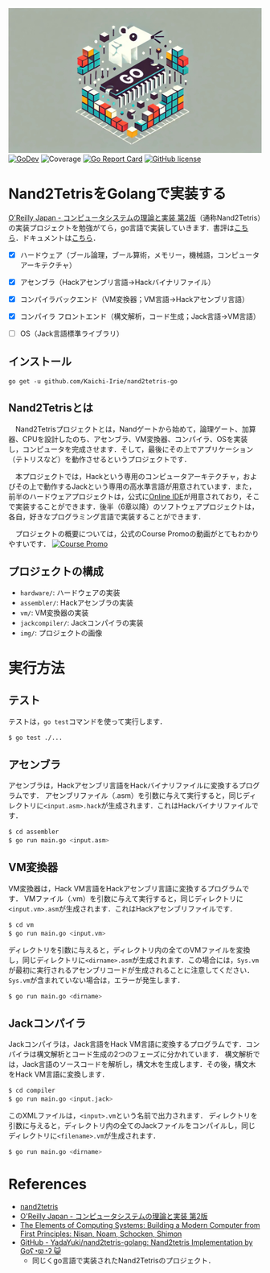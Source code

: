 ![img](img/nand2tetris-go.jpg)
[![GoDev](https://img.shields.io/static/v1?label=godev&message=reference&color=00add8)](https://pkg.go.dev/github.com/Kaichi-Irie/nand2tetris-go@v0.2.0)
![Coverage](https://img.shields.io/badge/Coverage-66.0%25-yellow)
[![Go Report Card](https://goreportcard.com/badge/github.com/Kaichi-Irie/nand2tetris-go)](https://goreportcard.com/report/github.com/Kaichi-Irie/nand2tetris-go)
[![GitHub license](https://img.shields.io/github/license/Kaichi-Irie/nand2tetris-go)](https://github.com/Kaichi-Irie/nand2tetris-go/blob/main/LICENSE)

# Nand2TetrisをGolangで実装する
[O'Reilly Japan - コンピュータシステムの理論と実装 第2版](https://www.oreilly.co.jp/books/9784814400874/)（通称Nand2Tetris）の実装プロジェクトを勉強がてら，go言語で実装していきます．書評は[こちら](https://qiita.com/garudakai/items/7e09c95ef8b2a3c4e8be)．ドキュメントは[こちら](https://pkg.go.dev/github.com/Kaichi-Irie/nand2tetris-go@v0.2.0)．

- [x] ハードウェア（ブール論理，ブール算術，メモリー，機械語，コンピュータアーキテクチャ）
- [x] アセンブラ（Hackアセンブリ言語→Hackバイナリファイル）
- [x] コンパイラバックエンド（VM変換器；VM言語→Hackアセンブリ言語）
- [x] コンパイラ フロントエンド（構文解析，コード生成；Jack言語→VM言語）
- [ ] OS（Jack言語標準ライブラリ）


## インストール
```
go get -u github.com/Kaichi-Irie/nand2tetris-go
```


## Nand2Tetrisとは
　Nand2Tetrisプロジェクトとは，Nandゲートから始めて，論理ゲート、加算器、CPUを設計したのち、アセンブラ、VM変換器、コンパイラ、OSを実装し，コンピュータを完成させます．そして，最後にその上でアプリケーション（テトリスなど）を動作させるというプロジェクトです．

　本プロジェクトでは，Hackという専用のコンピュータアーキテクチャ，およびその上で動作するJackという専用の高水準言語が用意されています．また，前半のハードウェアプロジェクトは，公式に[Online IDE](https://nand2tetris.github.io/web-ide)が用意されており，そこで実装することができます．後半（6章以降）のソフトウェアプロジェクトは，各自，好きなプログラミング言語で実装することができます．

　プロジェクトの概要については，公式のCourse Promoの動画がとてもわかりやすいです．
[![Course Promo](https://img.youtube.com/vi/wTl5wRDT0CU/0.jpg)](https://youtu.be/wTl5wRDT0CU?si=cpyPA9cG7uHAp2tA "Course Promo")

## プロジェクトの構成
- `hardware/`: ハードウェアの実装
- `assembler/`: Hackアセンブラの実装
- `vm/`: VM変換器の実装
- `jackcompiler/`: Jackコンパイラの実装
- `img/`: プロジェクトの画像
# 実行方法

## テスト
テストは，`go test`コマンドを使って実行します．
```sh
$ go test ./...
```


## アセンブラ
アセンブラは，Hackアセンブリ言語をHackバイナリファイルに変換するプログラムです．
アセンブリファイル（.asm）を引数に与えて実行すると，同じディレクトリに`<input.asm>.hack`が生成されます．これはHackバイナリファイルです．
```sh
$ cd assembler
$ go run main.go <input.asm>
```

## VM変換器
VM変換器は，Hack VM言語をHackアセンブリ言語に変換するプログラムです．
VMファイル（.vm）を引数に与えて実行すると，同じディレクトリに`<input.vm>.asm`が生成されます．これはHackアセンブリファイルです．

```sh
$ cd vm
$ go run main.go <input.vm>
```

ディレクトリを引数に与えると，ディレクトリ内の全てのVMファイルを変換し，同じディレクトリに`<dirname>.asm`が生成されます．この場合には，`Sys.vm`が最初に実行されるアセンブリコードが生成されることに注意してください．`Sys.vm`が含まれていない場合は，エラーが発生します．
```sh
$ go run main.go <dirname>
```

## Jackコンパイラ
Jackコンパイラは，Jack言語をHack VM言語に変換するプログラムです．コンパイラは構文解析とコード生成の2つのフェーズに分かれています．
構文解析では，Jack言語のソースコードを解析し，構文木を生成します．その後，構文木をHack VM言語に変換します．
```sh
$ cd compiler
$ go run main.go <input.jack>
```
このXMLファイルは，`<input>.vm`という名前で出力されます．
ディレクトリを引数に与えると，ディレクトリ内の全てのJackファイルをコンパイルし，同じディレクトリに`<filename>.vm`が生成されます．
```sh
$ go run main.go <dirname>
```

# References
- [nand2tetris](https://www.nand2tetris.org/)
- [O'Reilly Japan - コンピュータシステムの理論と実装 第2版](https://www.oreilly.co.jp/books/9784814400874/)
- [The Elements of Computing Systems: Building a Modern Computer from First Principles: Nisan, Noam, Schocken, Shimon](https://www.amazon.com/Elements-Computing-Systems-Building-Principles/dp/0262640686)
- [GitHub - YadaYuki/nand2tetris-golang: Nand2tetris Implementation by Goʕ◔ϖ◔ʔ 😺](https://github.com/YadaYuki/nand2tetris-golang)
    - 同じくgo言語で実装されたNand2Tetrisのプロジェクト．

